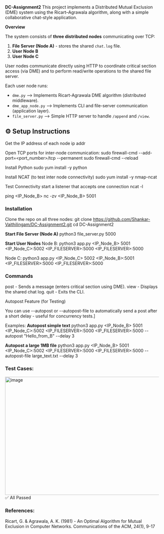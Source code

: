 **DC-Assignment2**
This project implements a Distributed Mutual Exclusion (DME) system using the Ricart–Agrawala algorithm, along with a simple collaborative chat-style application.

**Overview**

The system consists of **three distributed nodes** communicating over TCP:
1. **File Server (Node A)** - stores the shared `chat.log` file.
2. **User Node B**
3. **User Node C**

User nodes communicate directly using HTTP to coordinate critical section access (via DME) and to perform read/write operations to the shared file server.

Each user node runs:
- `dme.py` --> Implements Ricart-Agrawala DME algorithm (distributed middleware).  
- `dme_app_node.py` --> Implements CLI and file-server communication (application layer).  
- `file_server.py` --> Simple HTTP server to handle `/append` and `/view`.

## ⚙️ Setup Instructions

Get the IP address of each node
ip addr

Open TCP ports for inter-node communication:
sudo firewall-cmd --add-port=<port_number>/tcp --permanent
sudo firewall-cmd --reload

Install Python
sudo yum install -y python

Install NCAT (to test inter node connectivity)
sudo yum install -y nmap-ncat

Test Connectivity
start a listener that accepts one connection
ncat -l <pott-number>

ping <IP_Node_B>
nc -zv <IP_Node_B> 5001

### Installation

Clone the repo on all three nodes:
git clone https://github.com/Shankar-Vaithilingam/DC-Assignment2.git
cd DC-Assignment2

**Start File Server (Node A)**
python3 file_server.py 5000

**Start User Nodes**
Node B:
python3 app.py <IP_Node_B> 5001 <IP_Node_C>:5002 <IP_FILESERVER>:5000 <IP_FILESERVER>:5000

Node C:
python3 app.py <IP_Node_C> 5002 <IP_Node_B>:5001 <IP_FILESERVER>:5000 <IP_FILESERVER>:5000

### Commands
post <text> - Sends a message (enters critical section using DME).
view - Displays the shared chat log.
quit - Exits the CLI.

Autopost Feature (for Testing)

You can use --autopost or --autopost-file to automatically send a post after a short delay - useful for concurrency tests.]

Examples:
**Autopost simple text**
python3 app.py <IP_Node_B> 5001 <IP_Node_C>:5002 <IP_FILESERVER>:5000 <IP_FILESERVER>:5000 --autopost "Hello_from_B" --delay 3

**Autopost a large 1MB file**
python3 app.py <IP_Node_B> 5001 <IP_Node_C>:5002 <IP_FILESERVER>:5000 <IP_FILESERVER>:5000 --autopost-file large_text.txt --delay 3

### Test Cases:
<img width="685" height="386" alt="image" src="https://github.com/user-attachments/assets/74c04a64-891e-4ac2-adf1-2522c14001cc" />
✅ All Passed

### References:
Ricart, G. & Agrawala, A. K. (1981) - An Optimal Algorithm for Mutual Exclusion in Computer Networks.
Communications of the ACM, 24(1), 9-17

